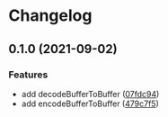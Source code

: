 # Changelog

## 0.1.0 (2021-09-02)


### Features

* add decodeBufferToBuffer ([07fdc94](https://www.github.com/cheminfo/base64-tools/commit/07fdc9484d7e770645a3dafb7005c6084c23ebe5))
* add encodeBufferToBuffer ([479c7f5](https://www.github.com/cheminfo/base64-tools/commit/479c7f59453cb89c87f75c3704961fe1bbef0ba2))
